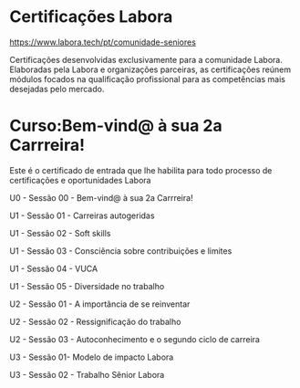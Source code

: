 # Certificações Labora
https://www.labora.tech/pt/comunidade-seniores

Certificações desenvolvidas exclusivamente para a comunidade Labora. Elaboradas pela Labora e organizações parceiras, as certificações reúnem módulos focados na qualificação profissional para as competências mais desejadas pelo mercado.

# Curso:Bem-vind@ à sua 2a Carrreira!
Este é o certificado de entrada que lhe habilita para todo processo de certificações e oportunidades Labora
<p>U0 - Sessão 00 - Bem-vind@ à sua 2a Carrreira!</p>
<p>U1 - Sessão 01 - Carreiras autogeridas</p>
<p>U1 - Sessão 02 - Soft skills</p>
<p>U1 - Sessão 03 - Consciência sobre contribuições e limites</p>
<p>U1 - Sessão 04 - VUCA</p>
<p>U1 - Sessão 05 - Diversidade no trabalho</p>
<p>U2 - Sessão 01 - A importância de se reinventar</p>
<p>U2 - Sessão 02 - Ressignificação do trabalho</p>
<p>U2 - Sessão 03 - Autoconhecimento e o segundo ciclo de carreira</p>
<p>U3 - Sessão 01- Modelo de impacto Labora</p>
<p>U3 - Sessão 02 - Trabalho Sênior Labora</p>
